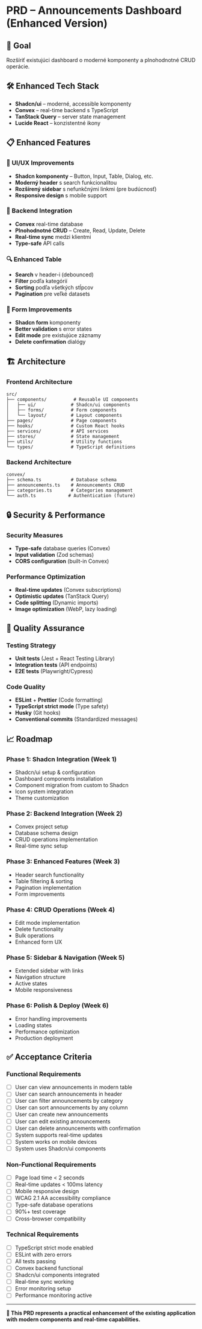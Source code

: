 # PRD – Announcements Dashboard (Enhanced Version)

## 🎯 Goal

Rozšíriť existujúci dashboard o moderné komponenty a plnohodnotné CRUD operácie.

## 🛠 Enhanced Tech Stack

- **Shadcn/ui** – moderné, accessible komponenty
- **Convex** – real-time backend s TypeScript
- **TanStack Query** – server state management
- **Lucide React** – konzistentné ikony

## 📋 Enhanced Features

### **🎨 UI/UX Improvements**

- **Shadcn komponenty** – Button, Input, Table, Dialog, etc.
- **Moderný header** s search funkcionalitou
- **Rozšírený sidebar** s nefunkčnými linkmi (pre budúcnosť)
- **Responsive design** s mobile support

### **🔧 Backend Integration**

- **Convex** real-time database
- **Plnohodnotné CRUD** – Create, Read, Update, Delete
- **Real-time sync** medzi klientmi
- **Type-safe** API calls

### **🔍 Enhanced Table**

- **Search** v header-i (debounced)
- **Filter** podľa kategórií
- **Sorting** podľa všetkých stĺpcov
- **Pagination** pre veľké datasets

### **📝 Form Improvements**

- **Shadcn form** komponenty
- **Better validation** s error states
- **Edit mode** pre existujúce záznamy
- **Delete confirmation** dialógy

## 🏗 Architecture

### **Frontend Architecture**

```
src/
├── components/          # Reusable UI components
│   ├── ui/             # Shadcn/ui components
│   ├── forms/          # Form components
│   └── layout/         # Layout components
├── pages/              # Page components
├── hooks/              # Custom React hooks
├── services/           # API services
├── stores/             # State management
├── utils/              # Utility functions
└── types/              # TypeScript definitions
```

### **Backend Architecture**

```
convex/
├── schema.ts           # Database schema
├── announcements.ts    # Announcements CRUD
├── categories.ts       # Categories management
└── auth.ts            # Authentication (future)
```

## 🔒 Security & Performance

### **Security Measures**

- **Type-safe** database queries (Convex)
- **Input validation** (Zod schemas)
- **CORS configuration** (built-in Convex)

### **Performance Optimization**

- **Real-time updates** (Convex subscriptions)
- **Optimistic updates** (TanStack Query)
- **Code splitting** (Dynamic imports)
- **Image optimization** (WebP, lazy loading)

## 🧪 Quality Assurance

### **Testing Strategy**

- **Unit tests** (Jest + React Testing Library)
- **Integration tests** (API endpoints)
- **E2E tests** (Playwright/Cypress)

### **Code Quality**

- **ESLint** + **Prettier** (Code formatting)
- **TypeScript strict mode** (Type safety)
- **Husky** (Git hooks)
- **Conventional commits** (Standardized messages)

## 📈 Roadmap

### **Phase 1: Shadcn Integration (Week 1)**

- Shadcn/ui setup & configuration
- Dashboard components installation
- Component migration from custom to Shadcn
- Icon system integration
- Theme customization

### **Phase 2: Backend Integration (Week 2)**

- Convex project setup
- Database schema design
- CRUD operations implementation
- Real-time sync setup

### **Phase 3: Enhanced Features (Week 3)**

- Header search functionality
- Table filtering & sorting
- Pagination implementation
- Form improvements

### **Phase 4: CRUD Operations (Week 4)**

- Edit mode implementation
- Delete functionality
- Bulk operations
- Enhanced form UX

### **Phase 5: Sidebar & Navigation (Week 5)**

- Extended sidebar with links
- Navigation structure
- Active states
- Mobile responsiveness

### **Phase 6: Polish & Deploy (Week 6)**

- Error handling improvements
- Loading states
- Performance optimization
- Production deployment

## ✅ Acceptance Criteria

### **Functional Requirements**

- [ ] User can view announcements in modern table
- [ ] User can search announcements in header
- [ ] User can filter announcements by category
- [ ] User can sort announcements by any column
- [ ] User can create new announcements
- [ ] User can edit existing announcements
- [ ] User can delete announcements with confirmation
- [ ] System supports real-time updates
- [ ] System works on mobile devices
- [ ] System uses Shadcn/ui components

### **Non-Functional Requirements**

- [ ] Page load time < 2 seconds
- [ ] Real-time updates < 100ms latency
- [ ] Mobile responsive design
- [ ] WCAG 2.1 AA accessibility compliance
- [ ] Type-safe database operations
- [ ] 90%+ test coverage
- [ ] Cross-browser compatibility

### **Technical Requirements**

- [ ] TypeScript strict mode enabled
- [ ] ESLint with zero errors
- [ ] All tests passing
- [ ] Convex backend functional
- [ ] Shadcn/ui components integrated
- [ ] Real-time sync working
- [ ] Error monitoring setup
- [ ] Performance monitoring active

---

**🎯 This PRD represents a practical enhancement of the existing application with modern components and real-time capabilities.**
